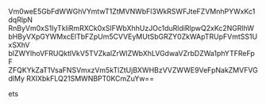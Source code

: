 Vm0weE5GbFdWWGhVYmtwT1ZtMVNWbFl3WkRSWFJteFZVMnhPYWxKc1dqRlpN
RnByVm0xS1IyTkliRmRXCk0xSlFWbXhhUzJOc1duRldiRlpwQ2xKc2NGRlhW
bHByVXpGYWMxcElTbFZpUm5CVVEyMUtSbGRZY0ZkWApTRUpFVmtSS1UxSXhV
blZWYlhoVFRUQktlVkV5TVZkalZrWlZWbXhLVGdwaVZrbDZWa1phYTFReFpF
ZFQKYkZaT1VsaFNSVmxzVm5kTlZtUjBXWHBzVVZWWE9VeFpNakZMVFVGdlMy
RXlXbkFLQ21SMWNBPT0KCmZuYw==

ets